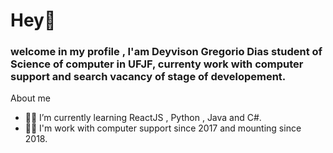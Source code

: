 
# Hey👋

###  welcome in my profile , I'am Deyvison Gregorio Dias student of Science of computer in UFJF,  currenty work with computer support and search vacancy of stage of developement.

About me

- 🧑‍💻 I’m currently learning ReactJS , Python , Java and C#.
- 🧑‍💻 I'm work with computer support since 2017 and mounting since 2018.
<!--
**deyvisongdias/deyvisongdias** is a ✨ _special_ ✨ repository because its `README.md` (this file) appears on your GitHub profile.

- 🔭 I’m currently working on ...
- 🌱 I’m currently learning ReactJS,Python and C#.
- 👯 I’m looking to collaborate on ...
- 🤔 I’m looking for help with ...
- 💬 Ask me about ...
- 📫 How to reach me: ...
- 😄 Pronouns: ...
- ⚡ Fun fact: ...
-->
